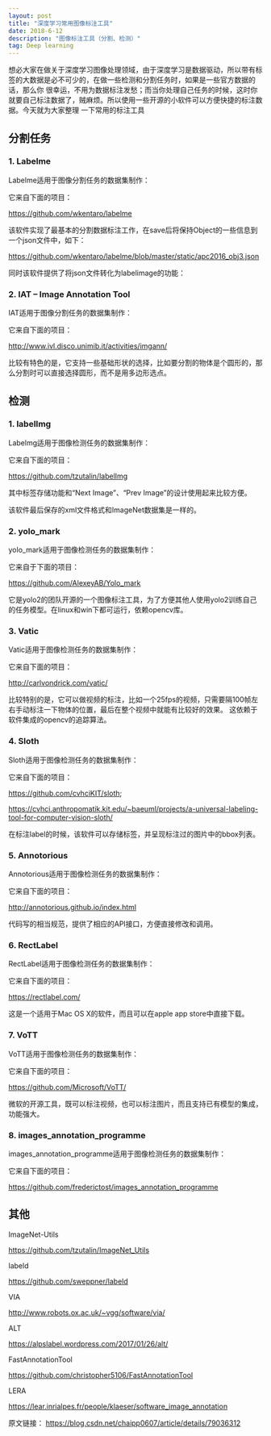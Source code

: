 ```yaml
---
layout: post
title: "深度学习常用图像标注工具"
date: 2018-6-12 
description: "图像标注工具（分割、检测）"
tag: Deep learning 
---   
```


想必大家在做关于深度学习图像处理领域，由于深度学习是数据驱动，所以带有标签的大数据是必不可少的，在做一些检测和分割任务时，如果是一些官方数据的话，那么你
很幸运，不用为数据标注发愁；而当你处理自己任务的时候，这时你就要自己标注数据了，贼麻烦。所以使用一些开源的小软件可以方便快捷的标注数据。今天就为大家整理
一下常用的标注工具

## 分割任务

### 1. Labelme

Labelme适用于图像分割任务的数据集制作： 

它来自下面的项目：

https://github.com/wkentaro/labelme 

该软件实现了最基本的分割数据标注工作，在save后将保持Object的一些信息到一个json文件中，如下： 

https://github.com/wkentaro/labelme/blob/master/static/apc2016_obj3.json 

同时该软件提供了将json文件转化为labelimage的功能： 

### 2. IAT – Image Annotation Tool

IAT适用于图像分割任务的数据集制作： 

它来自下面的项目：

http://www.ivl.disco.unimib.it/activities/imgann/ 

比较有特色的是，它支持一些基础形状的选择，比如要分割的物体是个圆形的，那么分割时可以直接选择圆形，而不是用多边形选点。

## 检测

### 1. labelImg

Labelmg适用于图像检测任务的数据集制作： 

它来自下面的项目：

https://github.com/tzutalin/labelImg 

其中标签存储功能和“Next Image”、“Prev Image”的设计使用起来比较方便。 

该软件最后保存的xml文件格式和ImageNet数据集是一样的。

### 2. yolo_mark

yolo_mark适用于图像检测任务的数据集制作：

它来自于下面的项目：

https://github.com/AlexeyAB/Yolo_mark

它是yolo2的团队开源的一个图像标注工具，为了方便其他人使用yolo2训练自己的任务模型。在linux和win下都可运行，依赖opencv库。

### 3. Vatic

Vatic适用于图像检测任务的数据集制作： 

它来自下面的项目：

http://carlvondrick.com/vatic/

比较特别的是，它可以做视频的标注，比如一个25fps的视频，只需要隔100帧左右手动标注一下物体的位置，最后在整个视频中就能有比较好的效果。
这依赖于软件集成的opencv的追踪算法。

### 4. Sloth

Sloth适用于图像检测任务的数据集制作： 

它来自下面的项目：
 
https://github.com/cvhciKIT/sloth;

https://cvhci.anthropomatik.kit.edu/~baeuml/projects/a-universal-labeling-tool-for-computer-vision-sloth/ 

在标注label的时候，该软件可以存储标签，并呈现标注过的图片中的bbox列表。

### 5. Annotorious

Annotorious适用于图像检测任务的数据集制作：

它来自下面的项目：

http://annotorious.github.io/index.html 

代码写的相当规范，提供了相应的API接口，方便直接修改和调用。

### 6. RectLabel

RectLabel适用于图像检测任务的数据集制作：

它来自下面的项目：

https://rectlabel.com/ 

这是一个适用于Mac OS X的软件，而且可以在apple app store中直接下载。

### 7. VoTT

VoTT适用于图像检测任务的数据集制作： 

它来自下面的项目：

https://github.com/Microsoft/VoTT/ 

微软的开源工具，既可以标注视频，也可以标注图片，而且支持已有模型的集成，功能强大。

### 8. images_annotation_programme

images_annotation_programme适用于图像检测任务的数据集制作： 

它来自下面的项目： 

https://github.com/frederictost/images_annotation_programme

## 其他

ImageNet-Utils

https://github.com/tzutalin/ImageNet_Utils

labeld

https://github.com/sweppner/labeld

VIA

http://www.robots.ox.ac.uk/~vgg/software/via/

ALT

https://alpslabel.wordpress.com/2017/01/26/alt/

FastAnnotationTool

https://github.com/christopher5106/FastAnnotationTool

LERA

https://lear.inrialpes.fr/people/klaeser/software_image_annotation

原文链接：
https://blog.csdn.net/chaipp0607/article/details/79036312




